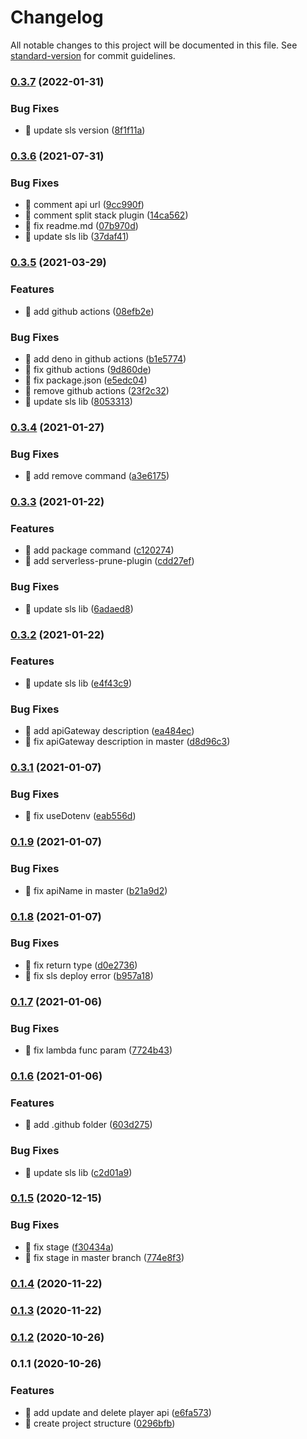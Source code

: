 # Changelog

All notable changes to this project will be documented in this file. See [standard-version](https://github.com/conventional-changelog/standard-version) for commit guidelines.

### [0.3.7](https://github.com/yeukfei02/deno-serverless/compare/v0.3.6...v0.3.7) (2022-01-31)


### Bug Fixes

* 🐛 update sls version ([8f1f11a](https://github.com/yeukfei02/deno-serverless/commit/8f1f11ae6a371e4f864b05e96c25d96b04967e23))

### [0.3.6](https://github.com/yeukfei02/deno-serverless/compare/v0.3.5...v0.3.6) (2021-07-31)


### Bug Fixes

* 🐛 comment api url ([9cc990f](https://github.com/yeukfei02/deno-serverless/commit/9cc990fa5d74896d59015d9eba984b33150db1bd))
* 🐛 comment split stack plugin ([14ca562](https://github.com/yeukfei02/deno-serverless/commit/14ca56201ac71f061de8e3118b5c9cba1296a06a))
* 🐛 fix readme.md ([07b970d](https://github.com/yeukfei02/deno-serverless/commit/07b970d5eed19402892924fcb132531e9def237e))
* 🐛 update sls lib ([37daf41](https://github.com/yeukfei02/deno-serverless/commit/37daf41422676c7e81940cc5c4ff76a3515b0545))

### [0.3.5](https://github.com/yeukfei02/deno-serverless/compare/v0.3.4...v0.3.5) (2021-03-29)


### Features

* 🎸 add github actions ([08efb2e](https://github.com/yeukfei02/deno-serverless/commit/08efb2eb24955e4fe1f2ae7f50bdecff48a11bda))


### Bug Fixes

* 🐛 add deno in github actions ([b1e5774](https://github.com/yeukfei02/deno-serverless/commit/b1e577409781ddfcfc401e8087750990e7716eb7))
* 🐛 fix github actions ([9d860de](https://github.com/yeukfei02/deno-serverless/commit/9d860de4ed272e49fb2eb7a9fe61c492c291b94e))
* 🐛 fix package.json ([e5edc04](https://github.com/yeukfei02/deno-serverless/commit/e5edc0457131d79ff9839cb458918e42198277ce))
* 🐛 remove github actions ([23f2c32](https://github.com/yeukfei02/deno-serverless/commit/23f2c323fab02e2f8926eae8554445785071336e))
* 🐛 update sls lib ([8053313](https://github.com/yeukfei02/deno-serverless/commit/805331366c682a38098e0d90e5722af2254a8687))

### [0.3.4](https://github.com/yeukfei02/deno-serverless/compare/v0.3.3...v0.3.4) (2021-01-27)


### Bug Fixes

* 🐛 add remove command ([a3e6175](https://github.com/yeukfei02/deno-serverless/commit/a3e61753f6f61383a348df5d631e20f7d273c995))

### [0.3.3](https://github.com/yeukfei02/deno-serverless/compare/v0.3.2...v0.3.3) (2021-01-22)


### Features

* 🎸 add package command ([c120274](https://github.com/yeukfei02/deno-serverless/commit/c12027426f4ec0f777ad3488691a631228f56013))
* 🎸 add serverless-prune-plugin ([cdd27ef](https://github.com/yeukfei02/deno-serverless/commit/cdd27ef0cddd7c3481a1ae6648af8cbac865f6d8))


### Bug Fixes

* 🐛 update sls lib ([6adaed8](https://github.com/yeukfei02/deno-serverless/commit/6adaed837b864bdeb7c7dc96bda6150011d137ac))

### [0.3.2](https://github.com/yeukfei02/deno-serverless/compare/v0.3.1...v0.3.2) (2021-01-22)


### Features

* 🎸 update sls lib ([e4f43c9](https://github.com/yeukfei02/deno-serverless/commit/e4f43c9c15b19e55287c6b17050e9468eeb67891))


### Bug Fixes

* 🐛 add apiGateway description ([ea484ec](https://github.com/yeukfei02/deno-serverless/commit/ea484ecd9ca9489f881a1be67bbf1cdc09538030))
* 🐛 fix apiGateway description in master ([d8d96c3](https://github.com/yeukfei02/deno-serverless/commit/d8d96c313c88fd902fa04ffb5a372bbb4faaed32))

### [0.3.1](https://github.com/yeukfei02/deno-serverless/compare/v0.1.9...v0.3.1) (2021-01-07)


### Bug Fixes

* 🐛 fix useDotenv ([eab556d](https://github.com/yeukfei02/deno-serverless/commit/eab556d8df94c1f4dd7ad9b024327f054312fc33))

### [0.1.9](https://github.com/yeukfei02/deno-serverless/compare/v0.1.8...v0.1.9) (2021-01-07)


### Bug Fixes

* 🐛 fix apiName in master ([b21a9d2](https://github.com/yeukfei02/deno-serverless/commit/b21a9d2d39d70a20e30c99897688e5981175e3a2))

### [0.1.8](https://github.com/yeukfei02/deno-serverless/compare/v0.1.7...v0.1.8) (2021-01-07)


### Bug Fixes

* 🐛 fix return type ([d0e2736](https://github.com/yeukfei02/deno-serverless/commit/d0e27368995c00fdb1c04ab230031409acf58b9a))
* 🐛 fix sls deploy error ([b957a18](https://github.com/yeukfei02/deno-serverless/commit/b957a18f7fbeec48391784a2865e2fa6d103b80b))

### [0.1.7](https://github.com/yeukfei02/deno-serverless/compare/v0.1.6...v0.1.7) (2021-01-06)


### Bug Fixes

* 🐛 fix lambda func param ([7724b43](https://github.com/yeukfei02/deno-serverless/commit/7724b4346ac8cba4e4de86b78d327a932c092110))

### [0.1.6](https://github.com/yeukfei02/deno-serverless/compare/v0.1.5...v0.1.6) (2021-01-06)


### Features

* 🎸 add .github folder ([603d275](https://github.com/yeukfei02/deno-serverless/commit/603d275fa47988f0a293bbdb21861cedf1b58a20))


### Bug Fixes

* 🐛 update sls lib ([c2d01a9](https://github.com/yeukfei02/deno-serverless/commit/c2d01a916d401e359f3af9d83fdf892398726da0))

### [0.1.5](https://github.com/yeukfei02/deno-serverless/compare/v0.1.4...v0.1.5) (2020-12-15)


### Bug Fixes

* 🐛 fix stage ([f30434a](https://github.com/yeukfei02/deno-serverless/commit/f30434afba15cf479c496c8e5de805b044d7781f))
* 🐛 fix stage in master branch ([774e8f3](https://github.com/yeukfei02/deno-serverless/commit/774e8f388f30a6dbaa8bd24eefb81c4bfadbfbe0))

### [0.1.4](https://github.com/yeukfei02/deno-serverless/compare/v0.1.3...v0.1.4) (2020-11-22)

### [0.1.3](https://github.com/yeukfei02/deno-serverless/compare/v0.1.2...v0.1.3) (2020-11-22)

### [0.1.2](https://github.com/yeukfei02/deno-serverless/compare/v0.1.1...v0.1.2) (2020-10-26)

### 0.1.1 (2020-10-26)


### Features

* 🎸 add update and delete player api ([e6fa573](https://github.com/yeukfei02/deno-serverless/commit/e6fa57314372573ebcc06d72c6acbfbf1f1e637e))
* 🎸 create project structure ([0296bfb](https://github.com/yeukfei02/deno-serverless/commit/0296bfb1c4038af71425f65f32c05b33320e6026))
